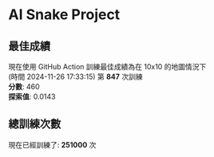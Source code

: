 
# AI Snake Project

## **最佳成績**
現在使用 GitHub Action 訓練最佳成績為在 10x10 的地圖情況下  
(時間 2024-11-26 17:33:15) 第 **847** 次訓練  
**分數**: 460  
**探索值**: 0.0143

## 總訓練次數
現在已經訓練了: **251000** 次
